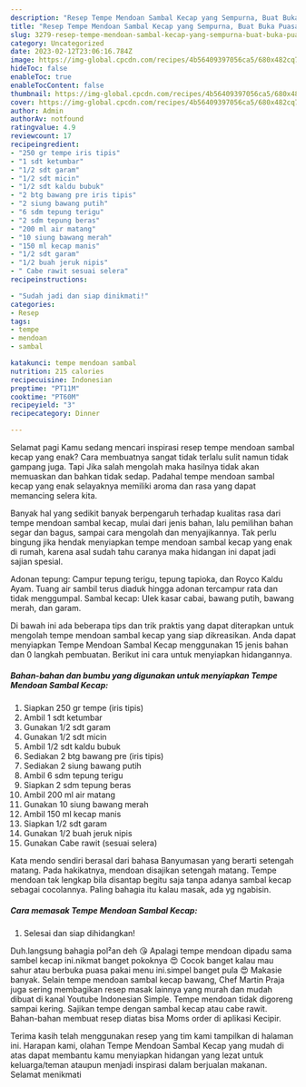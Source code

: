 ```yaml
---
description: "Resep Tempe Mendoan Sambal Kecap yang Sempurna, Buat Buka Puasa Menggugah Selera"
title: "Resep Tempe Mendoan Sambal Kecap yang Sempurna, Buat Buka Puasa Menggugah Selera"
slug: 3279-resep-tempe-mendoan-sambal-kecap-yang-sempurna-buat-buka-puasa-menggugah-selera
category: Uncategorized
date: 2023-02-12T23:06:16.784Z
image: https://img-global.cpcdn.com/recipes/4b56409397056ca5/680x482cq70/tempe-mendoan-sambal-kecap-foto-resep-utama.jpg
hideToc: false
enableToc: true
enableTocContent: false
thumbnail: https://img-global.cpcdn.com/recipes/4b56409397056ca5/680x482cq70/tempe-mendoan-sambal-kecap-foto-resep-utama.jpg
cover: https://img-global.cpcdn.com/recipes/4b56409397056ca5/680x482cq70/tempe-mendoan-sambal-kecap-foto-resep-utama.jpg
author: Admin
authorAv: notfound
ratingvalue: 4.9
reviewcount: 17
recipeingredient:
- "250 gr tempe iris tipis"
- "1 sdt ketumbar"
- "1/2 sdt garam"
- "1/2 sdt micin"
- "1/2 sdt kaldu bubuk"
- "2 btg bawang pre iris tipis"
- "2 siung bawang putih"
- "6 sdm tepung terigu"
- "2 sdm tepung beras"
- "200 ml air matang"
- "10 siung bawang merah"
- "150 ml kecap manis"
- "1/2 sdt garam"
- "1/2 buah jeruk nipis"
- " Cabe rawit sesuai selera"
recipeinstructions:

- "Sudah jadi dan siap dinikmati!"
categories:
- Resep
tags:
- tempe
- mendoan
- sambal

katakunci: tempe mendoan sambal 
nutrition: 215 calories
recipecuisine: Indonesian
preptime: "PT11M"
cooktime: "PT60M"
recipeyield: "3"
recipecategory: Dinner

---
```



Selamat pagi Kamu sedang mencari inspirasi resep tempe mendoan sambal kecap yang enak? Cara membuatnya sangat tidak terlalu sulit namun tidak gampang juga. Tapi Jika salah mengolah maka hasilnya tidak akan memuaskan dan bahkan tidak sedap. Padahal tempe mendoan sambal kecap yang enak selayaknya memiliki aroma dan rasa yang dapat memancing selera kita.


Banyak hal yang sedikit banyak berpengaruh terhadap kualitas rasa dari tempe mendoan sambal kecap, mulai dari jenis bahan, lalu pemilihan bahan segar dan bagus, sampai cara mengolah dan menyajikannya. Tak perlu bingung jika hendak menyiapkan tempe mendoan sambal kecap yang enak di rumah, karena asal sudah tahu caranya maka hidangan ini dapat jadi sajian spesial.

Adonan tepung: Campur tepung terigu, tepung tapioka, dan Royco Kaldu Ayam. Tuang air sambil terus diaduk hingga adonan tercampur rata dan tidak menggumpal. Sambal kecap: Ulek kasar cabai, bawang putih, bawang merah, dan garam.


Di bawah ini ada beberapa tips dan trik praktis yang dapat diterapkan untuk mengolah tempe mendoan sambal kecap yang siap dikreasikan. Anda dapat menyiapkan Tempe Mendoan Sambal Kecap menggunakan 15 jenis bahan dan 0 langkah pembuatan. Berikut ini cara untuk menyiapkan hidangannya.

<!--inarticleads1-->

##### Bahan-bahan dan bumbu yang digunakan untuk menyiapkan Tempe Mendoan Sambal Kecap:

1. Siapkan 250 gr tempe (iris tipis)
1. Ambil 1 sdt ketumbar
1. Gunakan 1/2 sdt garam
1. Gunakan 1/2 sdt micin
1. Ambil 1/2 sdt kaldu bubuk
1. Sediakan 2 btg bawang pre (iris tipis)
1. Sediakan 2 siung bawang putih
1. Ambil 6 sdm tepung terigu
1. Siapkan 2 sdm tepung beras
1. Ambil 200 ml air matang
1. Gunakan 10 siung bawang merah
1. Ambil 150 ml kecap manis
1. Siapkan 1/2 sdt garam
1. Gunakan 1/2 buah jeruk nipis
1. Gunakan  Cabe rawit (sesuai selera)


Kata mendo sendiri berasal dari bahasa Banyumasan yang berarti setengah matang. Pada hakikatnya, mendoan disajikan setengah matang. Tempe mendoan tak lengkap bila disantap begitu saja tanpa adanya sambal kecap sebagai cocolannya. Paling bahagia itu kalau masak, ada yg ngabisin. 

<!--inarticleads2-->

##### Cara memasak Tempe Mendoan Sambal Kecap:


1. Selesai dan siap dihidangkan!

Duh.langsung bahagia pol²an deh 😘 Apalagi tempe mendoan dipadu sama sambel kecap ini.nikmat banget pokoknya 😍 Cocok banget kalau mau sahur atau berbuka puasa pakai menu ini.simpel banget pula 😍 Makasie banyak. Selain tempe mendoan sambal kecap bawang, Chef Martin Praja juga sering membagikan resep masak lainnya yang murah dan mudah dibuat di kanal Youtube Indonesian Simple. Tempe mendoan tidak digoreng sampai kering. Sajikan tempe dengan sambal kecap atau cabe rawit. Bahan-bahan membuat resep diatas bisa Moms order di aplikasi Kecipir. 

Terima kasih telah menggunakan resep yang tim kami tampilkan di halaman ini. Harapan kami, olahan Tempe Mendoan Sambal Kecap yang mudah di atas dapat membantu kamu menyiapkan hidangan yang lezat untuk keluarga/teman ataupun menjadi inspirasi dalam berjualan makanan. Selamat menikmati
